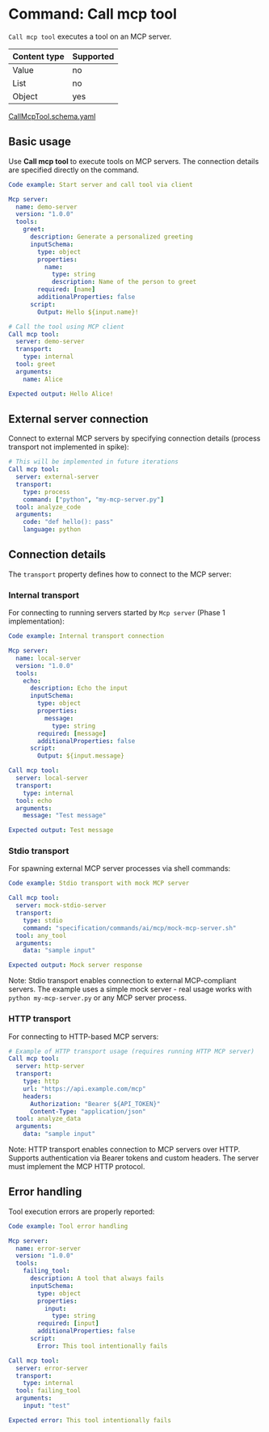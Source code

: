 # Command: Call mcp tool

`Call mcp tool` executes a tool on an MCP server.

| Content type | Supported |
|--------------|-----------|
| Value        | no        |
| List         | no        |
| Object       | yes       |

[CallMcpTool.schema.yaml](schema/CallMcpTool.schema.yaml)

## Basic usage

Use **Call mcp tool** to execute tools on MCP servers. The connection details are specified directly on the command.

```yaml specscript
Code example: Start server and call tool via client

Mcp server:
  name: demo-server
  version: "1.0.0"
  tools:
    greet:
      description: Generate a personalized greeting
      inputSchema:
        type: object
        properties:
          name:
            type: string
            description: Name of the person to greet
        required: [name]
        additionalProperties: false
      script:
        Output: Hello ${input.name}!

# Call the tool using MCP client
Call mcp tool:
  server: demo-server
  transport:
    type: internal
  tool: greet
  arguments:
    name: Alice

Expected output: Hello Alice!
```

## External server connection

Connect to external MCP servers by specifying connection details (process transport not implemented in spike):

```yaml
# This will be implemented in future iterations
Call mcp tool:
  server: external-server
  transport:
    type: process
    command: ["python", "my-mcp-server.py"]
  tool: analyze_code
  arguments:
    code: "def hello(): pass"
    language: python
```

## Connection details

The `transport` property defines how to connect to the MCP server:

### Internal transport

For connecting to running servers started by `Mcp server` (Phase 1 implementation):

```yaml specscript
Code example: Internal transport connection

Mcp server:
  name: local-server
  version: "1.0.0"
  tools:
    echo:
      description: Echo the input
      inputSchema:
        type: object
        properties:
          message:
            type: string
        required: [message]
        additionalProperties: false
      script:
        Output: ${input.message}

Call mcp tool:
  server: local-server
  transport:
    type: internal
  tool: echo
  arguments:
    message: "Test message"

Expected output: Test message
```

### Stdio transport

For spawning external MCP server processes via shell commands:

```yaml specscript
Code example: Stdio transport with mock MCP server

Call mcp tool:
  server: mock-stdio-server
  transport:
    type: stdio
    command: "specification/commands/ai/mcp/mock-mcp-server.sh"
  tool: any_tool
  arguments:
    data: "sample input"

Expected output: Mock server response
```

Note: Stdio transport enables connection to external MCP-compliant servers. The example uses a simple mock server - real usage works with `python my-mcp-server.py` or any MCP server process.

### HTTP transport

For connecting to HTTP-based MCP servers:

```yaml
# Example of HTTP transport usage (requires running HTTP MCP server)
Call mcp tool:
  server: http-server
  transport:
    type: http
    url: "https://api.example.com/mcp"
    headers:
      Authorization: "Bearer ${API_TOKEN}"
      Content-Type: "application/json"
  tool: analyze_data
  arguments:
    data: "sample input"
```

Note: HTTP transport enables connection to MCP servers over HTTP. Supports authentication via Bearer tokens and custom headers. The server must implement the MCP HTTP protocol.

## Error handling

Tool execution errors are properly reported:

```yaml specscript
Code example: Tool error handling

Mcp server:
  name: error-server
  version: "1.0.0"
  tools:
    failing_tool:
      description: A tool that always fails
      inputSchema:
        type: object
        properties:
          input:
            type: string
        required: [input]
        additionalProperties: false
      script:
        Error: This tool intentionally fails

Call mcp tool:
  server: error-server
  transport:
    type: internal
  tool: failing_tool
  arguments:
    input: "test"

Expected error: This tool intentionally fails
```

<!-- yaml specscript
Mcp server:
  name: demo-server
  version: "1.0.0"
  stop: true

Mcp server:
  name: local-server
  version: "1.0.0"
  stop: true

Mcp server:
  name: error-server
  version: "1.0.0"
  stop: true
-->